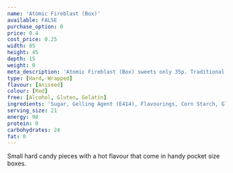 ```yaml
---
name: 'Atomic Fireblast (Box)'
available: FALSE
purchase_option: 0
price: 0.4
cost_price: 0.25
width: 85
height: 45
depth: 15
weight: 0
meta_description: 'Atomic Fireblast (Box) sweets only 35p. Traditional sweets and more at Humbugs Confectionery Store. Specialists in satisfying your sweet tooth!'
type: [Hard, Wrapped]
flavour: [Aniseed]
colour: [Red]
free: [Alcohol, Gluten, Gelatin]
ingredients: 'Sugar, Gelling Agent (E414), Flavourings, Corn Starch, Glazing Agent (Carnauba Wax), Colours: E129, E171'
serving_size: 21
energy: 98
protein: 0
carbohydrates: 24
fat: 0
---
```

Small hard candy pieces with a hot flavour that come in handy pocket size boxes.